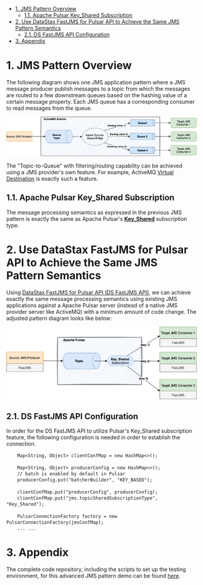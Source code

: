 - [1. JMS Pattern Overview](#1-jms-pattern-overview)
  - [1.1. Apache Pulsar Key_Shared Subscription](#11-apache-pulsar-key_shared-subscription)
- [2. Use DataStax FastJMS for Pulsar API  to Achieve the Same JMS Pattern Semantics](#2-use-datastax-fastjms-for-pulsar-api--to-achieve-the-same-jms-pattern-semantics)
  - [2.1. DS FastJMS API Configuration](#21-ds-fastjms-api-configuration)
- [3. Appendix](#3-appendix)

# 1. JMS Pattern Overview

The following diagram shows one JMS application pattern where a JMS message producer publish messages to a topic from which the messages are routed to a few downstream queues based on the hashing value of a certain message property. Each JMS queue has a corresponding consumer to read messages from the queue.

![fastjms_patter.png](diagrams/fastjms_pattern.png)

The "Topic-to-Queue" with filtering/routing capability can be achieved using a JMS provider's own feature. For example, ActiveMQ [Virtual Destination](http://activemq.apache.org/virtual-destinations) is exactly such a feature.

## 1.1. Apache Pulsar Key_Shared Subscription

The message processing semantics as expressed in the previous JMS pattern is exactly the same as Apache Pulsar's [**Key_Shared**](https://pulsar.apache.org/docs/en/concepts-messaging/#key_shared) subscription type.

# 2. Use DataStax FastJMS for Pulsar API  to Achieve the Same JMS Pattern Semantics

Using [DataStax FastJMS for Pulsar API (DS FastJMS API)](https://github.com/datastax/pulsar-jms), we can achieve exactly the same message processing semantics using existing JMS applications against a Apache Pulsar server (instead of a native JMS provider server like ActiveMQ) with a minimum amount of code change. The adjusted pattern diagram looks like below:

![fastjms_patter.png](diagrams/fastjms_pattern_2.png)

## 2.1. DS FastJMS API Configuration

In order for the DS FastJMS API to utilize Pulsar's Key_Shared subscription feature, the following configuration is needed in order to establish the connection.

```
    Map<String, Object> clientConfMap = new HashMap<>();

    Map<String, Object> producerConfig = new HashMap<>();
    // batch is enabled by default in Pulsar
    producerConfig.put("batcherBuilder", "KEY_BASED");

    clientConfMap.put("producerConfig", producerConfig);
    clientConfMap.put("jms.topicSharedSubscriptionType", "Key_Shared");

    PulsarConnectionFactory factory = new PulsarConnectionFactory(jmsConfMap);
    ... ... 
```

# 3. Appendix

The complete code repository, including the scripts to set up the testing environment, for this advanced JMS pattern demo can be found [here](https://github.com/yabinmeng/puslar_jms_keyshared).